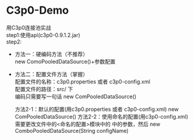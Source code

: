 # C3p0-Demo
用C3p0连接池实战   
step1:使用api(c3p0-0.9.1.2.jar)  
step2:  
  * 方法一：硬编码方法（不推荐）  
    new ComoPooledDataSource()+参数配置  
  * 方法二：配置文件方法（掌握）  
    配置文件的名称：c3p0.properties 或者 c3p0-config.xml  
    配置文件的路径：src/ 下  
    编码只需要写一句话 new ComPooledDataSource()  
    
    方法2-1：默认的配置(用c3p0.properties 或者 c3p0-config.xml)
      new ComPooledDataSource()
    方法2-2：使用命名的配置(用c3p0-config.xml)
      需要更改文件中的<命名的配置>模块中的
      <named-config name="itcast">中的参数，然后
      new ComboPooledDataSource(String configName)

